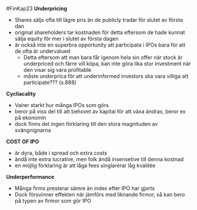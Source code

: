 #FinKap23
**Underpricing**
- Shares säljs ofta till lägre pris än de publicly tradar för slutet av första dan
- original shareholders tar kostnaden för detta eftersom de hade kunnat sälja equity för mer i slutet av första dagen
- är också inte en superbra opportunity att participata i IPOs bara för att de ofta är undervalued
	- Detta eftersom att man bara får igenom hela sin offer när stock är underpriced och färre vill köpa, kan inte göra lika stor investment när den visar sig vara profitable
	- måste underprica för att underinformed investors ska vara villiga att participate??? (s.888)

**Cycliacality**
- Vairer starkt hur många IPOs som görs
- beror på viss del till att behovet av kapital för att växa ändras, beror ex på ekonomin
- dock finns det ingen förklaring till den stora magnituden av svängnignarna

**COST OF IPO**
- är dyra, både i spread och extra costs
- ändå inte extra lucrative, men folk ändå insensetive till denna kostnad
- en möjlig förklaring är att låga fees singlarerar låg kvalitée

**Underperformance**
- Många firms presterar sämre än index efter IPO har gjorts
- Dock försvinner effekten när jämförs med liknande firmor, så kan bero på typen av firmor som gör IPO

